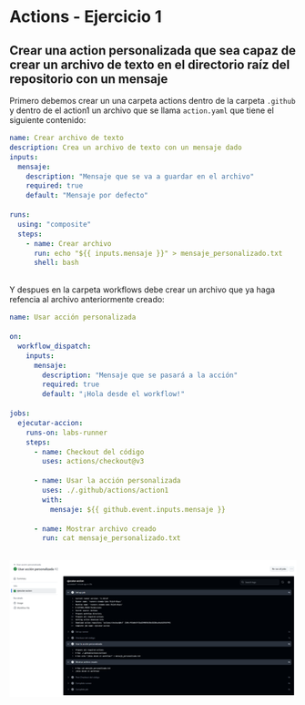# Actions - Ejercicio 1

## Crear una action personalizada que sea capaz de crear un archivo de texto en el directorio raíz del repositorio con un mensaje

Primero debemos crear un una carpeta actions dentro de la carpeta `.github` y dentro de el action1 un archivo que se llama `action.yaml` que tiene el siguiente contenido:<br>
````yml
name: Crear archivo de texto
description: Crea un archivo de texto con un mensaje dado
inputs:
  mensaje:
    description: "Mensaje que se va a guardar en el archivo"
    required: true
    default: "Mensaje por defecto"

runs:
  using: "composite"
  steps:
    - name: Crear archivo
      run: echo "${{ inputs.mensaje }}" > mensaje_personalizado.txt
      shell: bash
````
<br>Y despues en la carpeta workflows debe crear un archivo que ya haga refencia al archivo anteriormente creado:<br>
````yml
name: Usar acción personalizada

on:
  workflow_dispatch:
    inputs:
      mensaje:
        description: "Mensaje que se pasará a la acción"
        required: true
        default: "¡Hola desde el workflow!"

jobs:
  ejecutar-accion:
    runs-on: labs-runner
    steps:
      - name: Checkout del código
        uses: actions/checkout@v3

      - name: Usar la acción personalizada
        uses: ./.github/actions/action1
        with:
          mensaje: ${{ github.event.inputs.mensaje }}

      - name: Mostrar archivo creado
        run: cat mensaje_personalizado.txt
````
<br><img src="../../datos/action1.png">